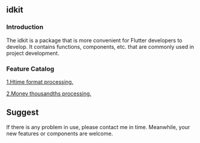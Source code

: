 ## idkit

### Introduction
The idkit is a package that is more convenient for Flutter developers to develop. It contains functions, components, etc. that are commonly used in project development.

### Feature Catalog
[1.Htime format processing.](/readme_md/datetime_readme.md)

[2.Money thousandths processing.](/readme_md/thousands_readme.md)

## Suggest
If there is any problem in use, please contact me in time. Meanwhile, your new features or components are welcome.